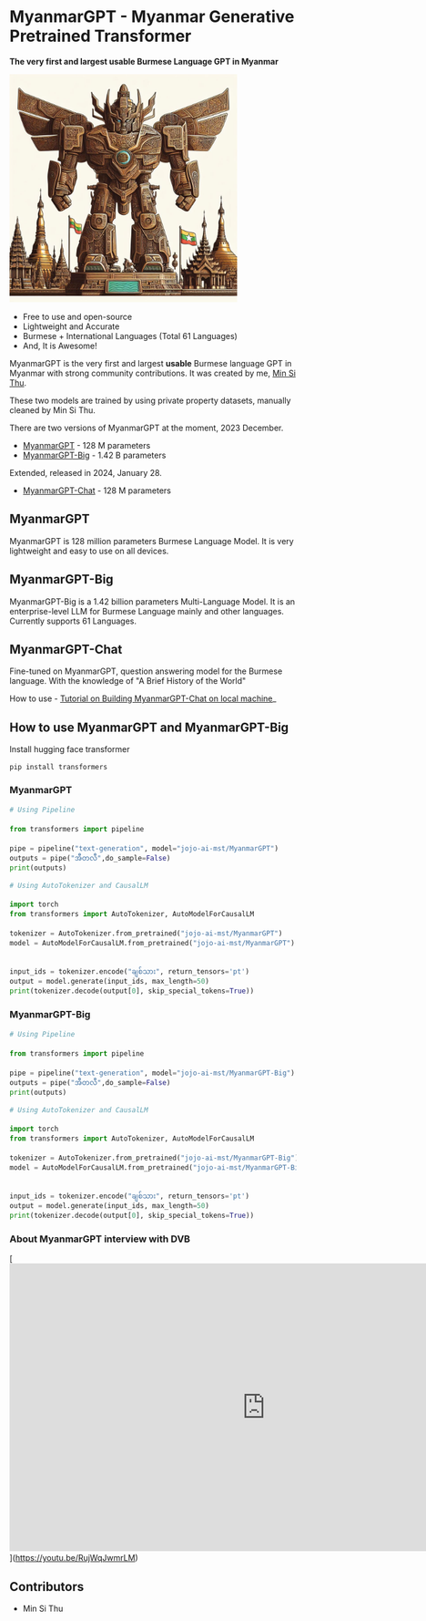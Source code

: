 # MyanmarGPT - Myanmar Generative Pretrained Transformer
 **The very first and largest usable Burmese Language GPT in Myanmar**

<img src="./assets/MyanmarGPT Big.jpeg" width=400 height=400>

- Free to use and open-source
- Lightweight and Accurate
- Burmese + International Languages (Total 61 Languages)
- And, It is Awesome!

MyanmarGPT is the very first and largest **usable** Burmese language GPT in Myanmar with strong community contributions. It was created by me, [Min Si Thu](https://www.linkedin.com/in/min-si-thu/).

These two models are trained by using private property datasets, manually cleaned by Min Si Thu.

There are two versions of MyanmarGPT at the moment, 2023 December.
- [MyanmarGPT](https://huggingface.co/jojo-ai-mst/MyanmarGPT) - 128 M parameters
- [MyanmarGPT-Big](https://huggingface.co/jojo-ai-mst/MyanmarGPT-Big) - 1.42 B parameters

Extended, released in 2024, January 28.
- [MyanmarGPT-Chat](https://huggingface.co/jojo-ai-mst/MyanmarGPT-Chat) - 128 M parameters

## MyanmarGPT

MyanmarGPT is 128 million parameters Burmese Language Model.
It is very lightweight and easy to use on all devices. 

## MyanmarGPT-Big

MyanmarGPT-Big is a 1.42 billion parameters Multi-Language Model.
It is an enterprise-level LLM for Burmese Language mainly and other languages.
Currently supports 61 Languages.

## MyanmarGPT-Chat

Fine-tuned on MyanmarGPT, question answering model for the Burmese language. 
With the knowledge of "A Brief History of the World"

How to use - [Tutorial on Building MyanmarGPT-Chat on local machine](https://www.kaggle.com/code/minsithu/running-myanmargpt-chat-with-burmese-language/notebook)_


## How to use MyanmarGPT and MyanmarGPT-Big

Install hugging face transformer
```shell
pip install transformers
```

### MyanmarGPT

```python
# Using Pipeline

from transformers import pipeline

pipe = pipeline("text-generation", model="jojo-ai-mst/MyanmarGPT")
outputs = pipe("အီတလီ",do_sample=False)
print(outputs)

```

```python
# Using AutoTokenizer and CausalLM

import torch
from transformers import AutoTokenizer, AutoModelForCausalLM

tokenizer = AutoTokenizer.from_pretrained("jojo-ai-mst/MyanmarGPT")
model = AutoModelForCausalLM.from_pretrained("jojo-ai-mst/MyanmarGPT")


input_ids = tokenizer.encode("ချစ်သား", return_tensors='pt')
output = model.generate(input_ids, max_length=50)
print(tokenizer.decode(output[0], skip_special_tokens=True))
```


### MyanmarGPT-Big

```python
# Using Pipeline

from transformers import pipeline

pipe = pipeline("text-generation", model="jojo-ai-mst/MyanmarGPT-Big")
outputs = pipe("အီတလီ",do_sample=False)
print(outputs)

```

```python
# Using AutoTokenizer and CausalLM

import torch
from transformers import AutoTokenizer, AutoModelForCausalLM

tokenizer = AutoTokenizer.from_pretrained("jojo-ai-mst/MyanmarGPT-Big")
model = AutoModelForCausalLM.from_pretrained("jojo-ai-mst/MyanmarGPT-Big")


input_ids = tokenizer.encode("ချစ်သား", return_tensors='pt')
output = model.generate(input_ids, max_length=50)
print(tokenizer.decode(output[0], skip_special_tokens=True))
```

### About MyanmarGPT interview with DVB

[[<iframe width="898" height="505" src="https://www.youtube.com/embed/RujWqJwmrLM" title="Chat GPT (AI) ကို မြန်မာလို သုံးစွဲနိုင်တော့မလား - DVB Youth Voice" frameborder="0" allow="accelerometer; autoplay; clipboard-write; encrypted-media; gyroscope; picture-in-picture; web-share" allowfullscreen></iframe>](https://youtu.be/RujWqJwmrLM)](https://youtu.be/RujWqJwmrLM)

## Contributors

- Min Si Thu
